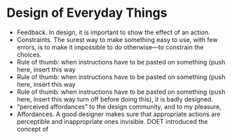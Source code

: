 # Design of Everyday Things
- Feedback. In design, it is important to show the effect of an action.
- Constraints. The surest way to make something easy to use, with few errors, is to make it impossible to do otherwise—to constrain the choices.
- Rule of thumb: when instructions have to be pasted on something (push here, insert this way
- Rule of thumb: when instructions have to be pasted on something (push here, insert this way
- Rule of thumb: when instructions have to be pasted on something (push here, insert this way turn off before doing this), it is badly designed.
- “perceived affordances” to the design community, and to my pleasure,
- Affordances. A good designer makes sure that appropriate actions are perceptible and inappropriate ones invisible. DOET introduced the concept of
